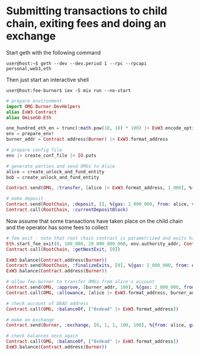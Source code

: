 # Submitting transactions to child chain, exiting fees and doing an exchange

Start geth with the following command
```commandline
user@host:~$ geth --dev --dev.period 1 --rpc --rpcapi personal,web3,eth
```

Then just start an interactive shell
```commandline
user@host:fee-burner$ iex -S mix run --no-start
```

```elixir
# prepare environment
import OMG.Burner.DevHelpers
alias ExW3.Contract
alias OmiseGO.Eth

one_hundred_eth_en = trunc(:math.pow(10, 18) * 100) |> ExW3.encode_option
env = prepare_env!
burner_addr = Contract.address(Burner) |> ExW3.format_address

# prepare config file
env |> create_conf_file |> IO.puts

# generate parties and send OMGs to Alice
alice = create_unlock_and_fund_entity
bob = create_unlock_and_fund_entity

Contract.send(OMG, :transfer, [alice |> ExW3.format_address, 1_000], %{gas: 2_000_000, from: env.authority_addr})

# make deposit
Contract.send(RootChain, :deposit, [], %{gas: 2_000_000, from: alice, value: 1_000_000 |> ExW3.encode_option})
Contract.call(RootChain, :currentDepositBlock)

```

Now assume that some transactions have taken place on the child chain and the operator has some fees to collect

```elixir
# fee exit - note that root chain contract is parametrized and exits has to wait at most 2 seconds
Eth.start_fee_exit(0, 100_000, 20_000_000_000, env.authority_addr, Contract.address(RootChain))
Contract.call(RootChain, :getNextExit, [0])

ExW3.balance(Contract.address(Burner))
Contract.send(RootChain, :finalizeExits, [0], %{gas: 2_000_000, from: env.authority_addr})
ExW3.balance(Contract.address(Burner))

# allow fee-burner to transfer OMGs from alice's account 
Contract.send(OMG, :approve, [burner_addr, 100], %{gas: 2_000_000, from: alice})
Contract.call(OMG, :allowance, [alice |> ExW3.format_address, burner_addr])

# check account of DEAD address
Contract.call(OMG, :balanceOf, ["0xdead" |> ExW3.format_address])

# make an exchange
Contract.send(Burner, :exchange, [0, 1, 1, 100, 100], %{from: alice, gas: 2_000_000})

# check balances once again
Contract.call(OMG, :balanceOf, ["0xdead" |> ExW3.format_address])
ExW3.balance(Contract.address(Burner))
```

